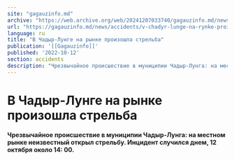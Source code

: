 ```yaml
---
site: "gagauzinfo.md"
archive: "https://web.archive.org/web/20241207033740/gagauzinfo.md/news/accidents/v-chadyr-lunge-na-rynke-proizoshla-strelba"
url: "https://gagauzinfo.md/news/accidents/v-chadyr-lunge-na-rynke-proizoshla-strelba"
language: ru
title: "В Чадыр-Лунге на рынке произошла стрельба"
publication: '[[Gagauzinfo]]'
published: '2022-10-12'
section: accidents
description: "Чрезвычайное происшествие в муниципии Чадыр-Лунга: на местном рынке неизвестный открыл стрельбу. Инцидент случился днем, 12 октября около 14:00."
---
```


# В Чадыр-Лунге на рынке произошла стрельба

**Чрезвычайное происшествие в муниципии Чадыр-Лунга: на местном рынке неизвестный открыл стрельбу. Инцидент случился днем, 12 октября около 14: 00.**